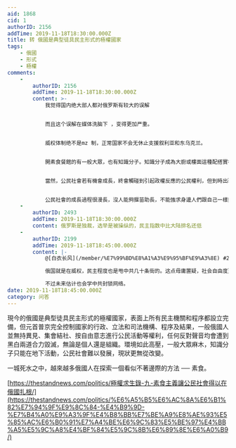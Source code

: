 ```yaml
---
aid: 1868
cid: 1
authorID: 2156
addTime: 2019-11-18T18:30:00.000Z
title: 转 俄國是典型徒具民主形式的極權國家
tags:
    - 俄國
    - 形式
    - 極權
comments:
    -
        authorID: 2156
        addTime: 2019-11-18T18:30:00.000Z
        content: >-
            我觉得国内绝大部人都对俄罗斯有较大的误解


            而且这个误解在媒体洗脑下 ，变得更加严重。


            威权体制绝不是mz 制，正常国家不会无休止支援叙利亚和东乌克兰。


            開素食餐館的有一般大眾，也有知識分子。知識分子成為大廚或樓面這種配搭實在奇葩，在煮食或與人客閒聊之間一套有關素食和社會的思想系統逐漸成形，並經由素食餐館的網絡傳遍社會。素食直接讓人聯想起動物權利，亦會聯繫到生態環境保護和食物安全知情權，這些會引起對公民基本權利的認識和探討，由於從衣食住行等貼身生活切入的權利人民容易明白亦願意爭取，俄國公民社會近幾年終有發展，雖然不著痕跡，其實也好，如此不易引起政權反應，公民社會才有機會扎根成長。


            當然，公民社會若有機會成長，終會觸碰到引起政權反應的公民權利，但到時出現的社會運動有人民廣泛支持，才有機會成功。


            公民社會的成長過程很漫長，沒人能夠揠苗助長，不能強求身邊人們跟自己一樣擁抱自由、平等、博愛並為此獻身，但可鼓勵他們一星期素食一餐的吧，他們多半會的，是嗎？
    -
        authorID: 2493
        addTime: 2019-11-18T18:30:00.000Z
        content: 俄罗斯是独裁，选举是被操纵的，民主指数中比大陆排名还低
    -
        authorID: 2199
        addTime: 2019-11-18T18:45:00.000Z
        content: |-
            @[白衣长风](/member/%E7%99%BD%E8%A1%A3%E9%95%BF%E9%A3%8E) #2

            俄国就是在威权，民主程度也是甩中共几十条街的。这点毋庸置疑，社会自由度更是高过你共几百条街了。

            不过未来估计也会学中共封锁网络。
date: 2019-11-18T18:45:00.000Z
category: 问答
---
```


現今的俄國是典型徒具民主形式的極權國家，表面上所有民主機關和程序都設立完備，但元首普京完全控制國家的行政、立法和司法機構、程序及結果，一般俄國人並無持異見、集會結社、按自由意志進行公民活動等權利，任何反對聲音均會遭到黑白兩道合力毀滅，無論是個人還是組織。環境如此高壓，一般大眾麻木，知識分子只能在地下活動，公民社會難以發展，現狀更無從改變。

一城死水之中，越來越多俄國人在探索一個看似不著邊際的方法 ── 素食。

[https://thestandnews.com/politics/極權求生錄-九-素食主義讓公民社會得以在俄國扎根/](https://thestandnews.com/politics/%E6%A5%B5%E6%AC%8A%E6%B1%82%E7%94%9F%E9%8C%84-%E4%B9%9D-%E7%B4%A0%E9%A3%9F%E4%B8%BB%E7%BE%A9%E8%AE%93%E5%85%AC%E6%B0%91%E7%A4%BE%E6%9C%83%E5%BE%97%E4%BB%A5%E5%9C%A8%E4%BF%84%E5%9C%8B%E6%89%8E%E6%A0%B9/)
